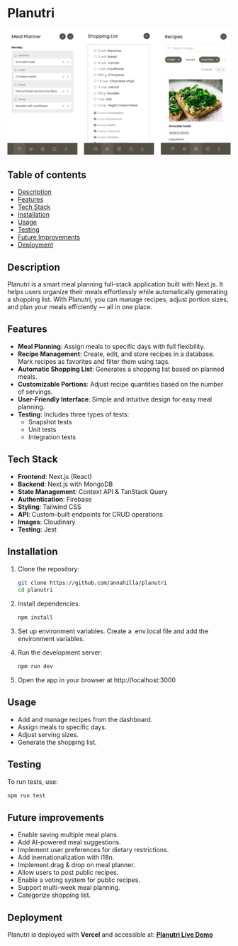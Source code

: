 # Planutri

![image](public/app-preview.png)

## Table of contents

- [Description](#description)
- [Features](#features)
- [Tech Stack](#tech-stack)
- [Installation](#installation)
- [Usage](#usage)
- [Testing](#testing)
- [Future Improvements](#future-improvements)
- [Deployment](#deployment)

## Description

Planutri is a smart meal planning full-stack application built with Next.js. It helps users organize their meals effortlessly while automatically generating a shopping list. With Planutri, you can manage recipes, adjust portion sizes, and plan your meals efficiently — all in one place.

## Features

- **Meal Planning**: Assign meals to specific days with full flexibility.
- **Recipe Management**: Create, edit, and store recipes in a database. Mark recipes as favorites and filter them using tags.
- **Automatic Shopping List**: Generates a shopping list based on planned meals.
- **Customizable Portions**: Adjust recipe quantities based on the number of servings.
- **User-Friendly Interface**: Simple and intuitive design for easy meal planning.
- **Testing**: Includes three types of tests:
  - Snapshot tests
  - Unit tests
  - Integration tests

## Tech Stack

- **Frontend**: Next.js (React)
- **Backend**: Next.js with MongoDB
- **State Management**: Context API & TanStack Query
- **Authentication**: Firebase
- **Styling**: Tailwind CSS
- **API**: Custom-built endpoints for CRUD operations
- **Images**: Cloudinary
- **Testing**: Jest

## Installation

1. Clone the repository:

   ```bash
   git clone https://github.com/annahilla/planutri
   cd planutri
   ```

2. Install dependencies:

   ```bash
   npm install
   ```

3. Set up environment variables. Create a .env.local file and add the environment variables.

4. Run the development server:

   ```bash
   npm run dev
   ```

5. Open the app in your browser at http://localhost:3000

## Usage

- Add and manage recipes from the dashboard.
- Assign meals to specific days.
- Adjust serving sizes.
- Generate the shopping list.

## Testing

To run tests, use:

```bash
npm run test
```

## Future improvements

- Enable saving multiple meal plans.
- Add AI-powered meal suggestions.
- Implement user preferences for dietary restrictions.
- Add inernationalization with i18n.
- Implement drag & drop on meal planner.
- Allow users to post public recipes.
- Enable a voting system for public recipes.
- Support multi-week meal planning.
- Categorize shopping list.

## Deployment

Planutri is deployed with **Vercel** and accessible at: **[Planutri Live Demo](https://planutri.vercel.app)**
